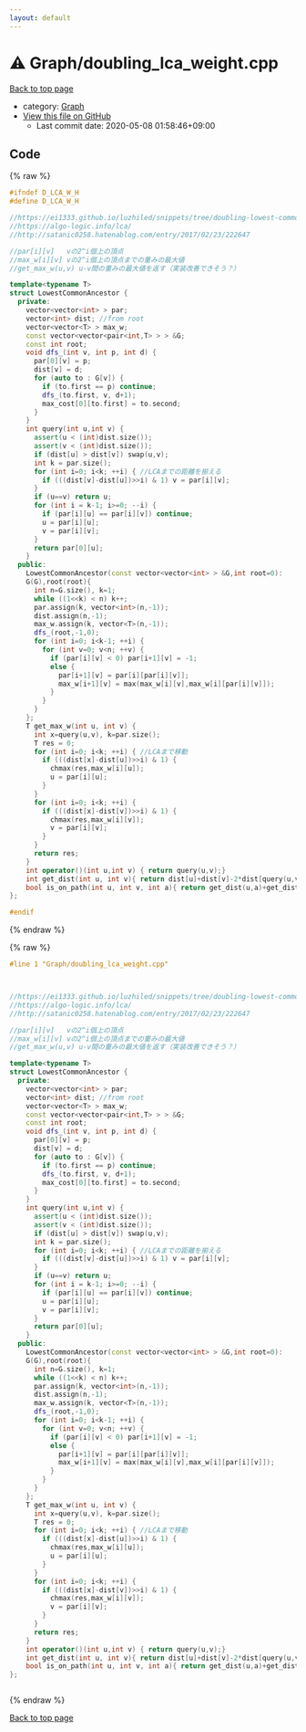 ```yaml
---
layout: default
---
```


<!-- mathjax config similar to math.stackexchange -->
<script type="text/javascript" async
  src="https://cdnjs.cloudflare.com/ajax/libs/mathjax/2.7.5/MathJax.js?config=TeX-MML-AM_CHTML">
</script>
<script type="text/x-mathjax-config">
  MathJax.Hub.Config({
    TeX: { equationNumbers: { autoNumber: "AMS" }},
    tex2jax: {
      inlineMath: [ ['$','$'] ],
      processEscapes: true
    },
    "HTML-CSS": { matchFontHeight: false },
    displayAlign: "left",
    displayIndent: "2em"
  });
</script>

<script type="text/javascript" src="https://cdnjs.cloudflare.com/ajax/libs/jquery/3.4.1/jquery.min.js"></script>
<script src="https://cdn.jsdelivr.net/npm/jquery-balloon-js@1.1.2/jquery.balloon.min.js" integrity="sha256-ZEYs9VrgAeNuPvs15E39OsyOJaIkXEEt10fzxJ20+2I=" crossorigin="anonymous"></script>
<script type="text/javascript" src="../../assets/js/copy-button.js"></script>
<link rel="stylesheet" href="../../assets/css/copy-button.css" />


# :warning: Graph/doubling_lca_weight.cpp

<a href="../../index.html">Back to top page</a>

* category: <a href="../../index.html#4cdbd2bafa8193091ba09509cedf94fd">Graph</a>
* <a href="{{ site.github.repository_url }}/blob/master/Graph/doubling_lca_weight.cpp">View this file on GitHub</a>
    - Last commit date: 2020-05-08 01:58:46+09:00




## Code

<a id="unbundled"></a>
{% raw %}
```cpp
#ifndef D_LCA_W_H
#define D_LCA_W_H

//https://ei1333.github.io/luzhiled/snippets/tree/doubling-lowest-common-ancestor.html
//https://algo-logic.info/lca/
//http://satanic0258.hatenablog.com/entry/2017/02/23/222647

//par[i][v]   vの2^i個上の頂点
//max_w[i][v] vの2^i個上の頂点までの重みの最大値
//get_max_w(u,v) u-v間の重みの最大値を返す（実装改善できそう？）

template<typename T>
struct LowestCommonAncestor {
  private:
    vector<vector<int> > par;
    vector<int> dist; //from root
    vector<vector<T> > max_w;
    const vector<vector<pair<int,T> > > &G;
    const int root;
    void dfs_(int v, int p, int d) {
      par[0][v] = p;
      dist[v] = d;
      for (auto to : G[v]) {
        if (to.first == p) continue; 
        dfs_(to.first, v, d+1);
        max_cost[0][to.first] = to.second;
      }
    }
    int query(int u,int v) {
      assert(u < (int)dist.size());
      assert(v < (int)dist.size());
      if (dist[u] > dist[v]) swap(u,v);
      int k = par.size();
      for (int i=0; i<k; ++i) { //LCAまでの距離を揃える
        if (((dist[v]-dist[u])>>i) & 1) v = par[i][v];
      }
      if (u==v) return u;
      for (int i = k-1; i>=0; --i) {
        if (par[i][u] == par[i][v]) continue;
        u = par[i][u];
        v = par[i][v];
      }
      return par[0][u];
    }
  public:
    LowestCommonAncestor(const vector<vector<int> > &G,int root=0):
    G(G),root(root){
      int n=G.size(), k=1;
      while ((1<<k) < n) k++;
      par.assign(k, vector<int>(n,-1));
      dist.assign(n,-1);
      max_w.assign(k, vector<T>(n,-1));
      dfs_(root,-1,0);
      for (int i=0; i<k-1; ++i) {
        for (int v=0; v<n; ++v) {
          if (par[i][v] < 0) par[i+1][v] = -1;
          else {
            par[i+1][v] = par[i][par[i][v]];
            max_w[i+1][v] = max(max_w[i][v],max_w[i][par[i][v]]);
          }
        }
      }
    };
    T get_max_w(int u, int v) {
      int x=query(u,v), k=par.size();
      T res = 0;
      for (int i=0; i<k; ++i) { //LCAまで移動
        if (((dist[x]-dist[u])>>i) & 1) {
          chmax(res,max_w[i][u]);
          u = par[i][u];
        }
      }
      for (int i=0; i<k; ++i) {
        if (((dist[x]-dist[v])>>i) & 1) {
          chmax(res,max_w[i][v]);
          v = par[i][v];
        }
      }
      return res;
    }
    int operator()(int u,int v) { return query(u,v);}
    int get_dist(int u, int v){ return dist[u]+dist[v]-2*dist[query(u,v)];}
    bool is_on_path(int u, int v, int a){ return get_dist(u,a)+get_dist(a,v)==get_dist(u,v);}
};

#endif
```
{% endraw %}

<a id="bundled"></a>
{% raw %}
```cpp
#line 1 "Graph/doubling_lca_weight.cpp"



//https://ei1333.github.io/luzhiled/snippets/tree/doubling-lowest-common-ancestor.html
//https://algo-logic.info/lca/
//http://satanic0258.hatenablog.com/entry/2017/02/23/222647

//par[i][v]   vの2^i個上の頂点
//max_w[i][v] vの2^i個上の頂点までの重みの最大値
//get_max_w(u,v) u-v間の重みの最大値を返す（実装改善できそう？）

template<typename T>
struct LowestCommonAncestor {
  private:
    vector<vector<int> > par;
    vector<int> dist; //from root
    vector<vector<T> > max_w;
    const vector<vector<pair<int,T> > > &G;
    const int root;
    void dfs_(int v, int p, int d) {
      par[0][v] = p;
      dist[v] = d;
      for (auto to : G[v]) {
        if (to.first == p) continue; 
        dfs_(to.first, v, d+1);
        max_cost[0][to.first] = to.second;
      }
    }
    int query(int u,int v) {
      assert(u < (int)dist.size());
      assert(v < (int)dist.size());
      if (dist[u] > dist[v]) swap(u,v);
      int k = par.size();
      for (int i=0; i<k; ++i) { //LCAまでの距離を揃える
        if (((dist[v]-dist[u])>>i) & 1) v = par[i][v];
      }
      if (u==v) return u;
      for (int i = k-1; i>=0; --i) {
        if (par[i][u] == par[i][v]) continue;
        u = par[i][u];
        v = par[i][v];
      }
      return par[0][u];
    }
  public:
    LowestCommonAncestor(const vector<vector<int> > &G,int root=0):
    G(G),root(root){
      int n=G.size(), k=1;
      while ((1<<k) < n) k++;
      par.assign(k, vector<int>(n,-1));
      dist.assign(n,-1);
      max_w.assign(k, vector<T>(n,-1));
      dfs_(root,-1,0);
      for (int i=0; i<k-1; ++i) {
        for (int v=0; v<n; ++v) {
          if (par[i][v] < 0) par[i+1][v] = -1;
          else {
            par[i+1][v] = par[i][par[i][v]];
            max_w[i+1][v] = max(max_w[i][v],max_w[i][par[i][v]]);
          }
        }
      }
    };
    T get_max_w(int u, int v) {
      int x=query(u,v), k=par.size();
      T res = 0;
      for (int i=0; i<k; ++i) { //LCAまで移動
        if (((dist[x]-dist[u])>>i) & 1) {
          chmax(res,max_w[i][u]);
          u = par[i][u];
        }
      }
      for (int i=0; i<k; ++i) {
        if (((dist[x]-dist[v])>>i) & 1) {
          chmax(res,max_w[i][v]);
          v = par[i][v];
        }
      }
      return res;
    }
    int operator()(int u,int v) { return query(u,v);}
    int get_dist(int u, int v){ return dist[u]+dist[v]-2*dist[query(u,v)];}
    bool is_on_path(int u, int v, int a){ return get_dist(u,a)+get_dist(a,v)==get_dist(u,v);}
};



```
{% endraw %}

<a href="../../index.html">Back to top page</a>

